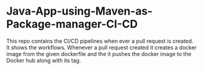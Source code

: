 # Java-App-using-Maven-as-Package-manager-CI-CD

This repo contains the CI/CD pipelines when ever a pull request is created. It shows the workflows. Whenever a pull request created it creates a docker image from the given dockerfile and the it pushes the docker image to the Docker hub along with its tag.
